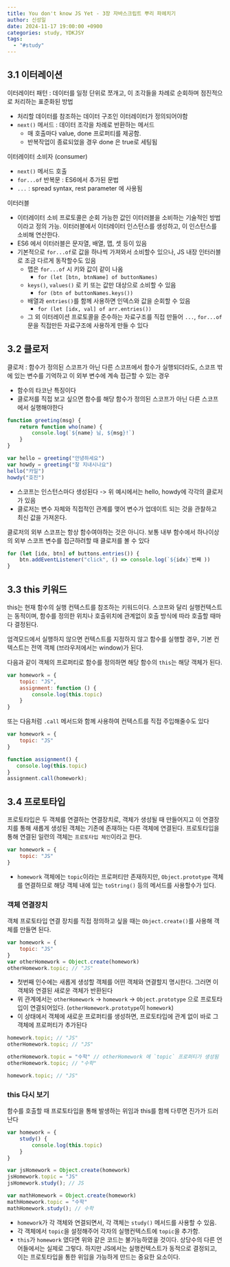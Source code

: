```yaml
---
title: You don't know JS Yet - 3장 자바스크립트 뿌리 파헤치기
author: 신성일
date: 2024-11-17 19:00:00 +0900
categories: study, YDKJSY
tags:
  - "#study"
---
```


## 3.1 이터레이션

이터레이터 패턴 : 데이터를 일정 단위로 쪼개고, 이 조각들을 차례로 순회하며 점진적으로 처리하는 표준화된 방법
- 처리할 데이터를 참조하는 데이터 구조인 이터레이터가 정의되어야함
- `next()` 메서드 : 데이터 조각을 차례로 반환하는 메서드
	- 매 호출마다 value, done 프로퍼티를 제공함. 
	- 반복작업이 종료되었을 경우 done 은 true로 세팅됨


이터레이터 소비자 (consumer)
- `next()` 메서드 호출
- `for...of` 반복문 : ES6에서 추가된 문법
- `...` : spread syntax, rest parameter 에 사용됨


이터러블
- 이터레이터 소비 프로토콜은 순회 가능한 값인 이터러블을 소비하는 기술적인 방법이라고 정의 가능. 이터러블에서 이터레이터 인스턴스를 생성하고, 이 인스턴스를 소비해 연산한다.
- ES6 에서 이터러블은 문자열, 배열, 맵, 셋 등이 있음
- 기본적으로 `for...of`로 값을 하나씩 가져와서 소비할수 있으나, JS 내장 인터러블로 조금 다르게 동작할수도 있음
	- 맵은 `for...of` 시 키와 값이 같이 나옴 
		- `for (let [btn, btnName] of buttonNames)`
	- `keys()`, `values()` 로 키 또는 값만 대상으로 소비할 수 있음 
		- `for (btn of buttonNames.keys())`
	- 배열과 `entries()`를 함께 사용하면 인덱스와 값을 순회할 수 있음 
		- `for (let [idx, val] of arr.entries())`
	- 그 외 이터레이션 프로토콜을 준수하는 자료구조를 직접 만들어 `...`, `for...of` 문을 직접만든 자료구조에 사용하게 만들 수 있다


## 3.2 클로저

클로저 : 함수가 정의된 스코프가 아닌 다른 스코프에서 함수가 실행되더라도, 스코프 밖에 있는 변수를 기억하고 이 외부 변수에 계속 접근할 수 있는 경우
- 함수의 타코난 특징이다
- 클로저를 직접 보고 싶으면 함수를 해당 함수가 정의된 스코프가 아닌 다른 스코프에서 실행해야한다

```js
function greeting(msg) {
	return function who(name) {
		console.log(`${name} 님, ${msg}!`)
	}
}

var hello = greeting("안녕하세요")
var howdy = greeting("잘 지내시나요")
hello("카일")
howdy("호진")
```

- 스코프는 인스턴스마다 생성된다 -> 위 예시에서는 hello, howdy에 각각의 클로저가 있음
- 클로저는 변수 자체와 직접적인 관계를 맺어 변수가 업데이트 되는 것을 관찰하고 최신 값을 가져온다.

클로저의 외부 스코프는 항상 함수여야하는 것은 아니다. 보통 내부 함수에서 하나이상의 외부 스코프 변수를 접근하려할 때 클로저를 볼 수 있다

```js
for (let [idx, btn] of buttons.entries()) {
	btn.addEventListener("click", () => console.log(`${idx}`번째 ))
}
```

## 3.3 this 키워드

this는 현재 함수의 실행 컨텍스트를 참조하는 키워드이다. 스코프와 달리 실행컨텍스트는 동적이며, 함수를 정의한 위치나 호출위치에 관계없이 호출 방식에 따라 호출할 때마다 결정된다. 

엄격모드에서 실행하지 않으면 컨텍스트를 지정하지 않고 함수를 실행할 경우, 기본 컨텍스트는 전역 객체 (브라우저에서는 window)가 된다. 

다음과 같이 객체의 프로퍼티로 함수를 정의하면 해당 함수의 `this`는 해당 객체가 된다.
```js
var homework = {
	topic: "JS",
	assignment: function () {
		console.log(this.topic)
	}
}
```

또는 다음처럼 `.call` 메서드와 함께 사용하여 컨텍스트를 직접 주입해줄수도 있다

```js
var homework = {
	topic: "JS"
}

function assignment() {
   console.log(this.topic)
}
assignment.call(homework);
```


## 3.4 프로토타입

프로토타입은 두 객체를 연결하는 연결장치로, 객체가 생성될 때 만들어지고 이 연결장치를 통해 새롭게 생성된 객체는 기존에 존재하는 다른 객체에 연결된다. 프로토타입을 통해 연결된 일련의 객체는 `프로토타입 체인`이라고 한다.

```js
var homework = {
	topic: "JS"
}
```

- `homework` 객체에는 `topic`이라는 프로퍼티만 존재하지만, `Object.prototype` 객체를 연결하므로 해당 객체 내에 있는 `toString()` 등의 메서드를 사용할수가 있다.


### 객체 연결장치

객체 프로토타입 연결 장치를 직접 정의하고 싶을 때는 `Object.create()`를 사용해 객체를 만들면 된다.

```js
var homework = {
	topic: "JS"
}
var otherHomework = Object.create(homework)
otherHomework.topic; // "JS"
```
- 첫번째 인수에는 새롭게 생성할 객체를 어떤 객체와 연결할지 명시한다. 그러면 이 객체와 연결된 새로운 객체가 반환된다
- 위 관계에서는 `otherHomework` -> `homework` -> `Object.prototype` 으로 프로토타입이 연결되어있다. (`otherHomework.prototype`이 `homework`)
- 이 상태에서 객체에 새로운 프로퍼티를 생성하면, 프로토타입에 관계 없이 바로 그 객체에 프로퍼티가 추가된다
```js
homework.topic; // "JS"
otherHomework.topic; // "JS"

otherHomework.topic = "수학" // otherHomework 에 `topic` 프로퍼티가 생성됨
otherHomework.topic; // "수학"

homework.topic; // "JS"
```

### this 다시 보기

함수를 호출할 때 프로토타입을 통해 발생하는 위임과 this를 함께 다루면 진가가 드러난다

```js
var homework = {
	study() {
		console.log(this.topic)
	}
}

var jsHomework = Object.create(homework)
jsHomework.topic = "JS"
jsHomework.study(); // JS

var mathHomework = Object.create(homework)
mathHomework.topic = "수학"
mathHomework.study(); // 수학
```

- `homework`가 각 객체와 연결되면서, 각 객체는 `study()` 메서드를 사용할 수 있음.
- 각 객체에서 `topic`을 설정해주어 각자의 실행컨텍스트에 `topic`을 추가함.
- `this`가 `homework` 였다면 위와 같은 코드는 불가능하였을 것이다. 상당수의 다른 언어들에서는 실제로 그렇다. 하지만 JS에서는 실행컨텍스트가 동적으로 결정되고, 이는 프로토타입을 통한 위임을 가능하게 만드는 중요한 요소이다.